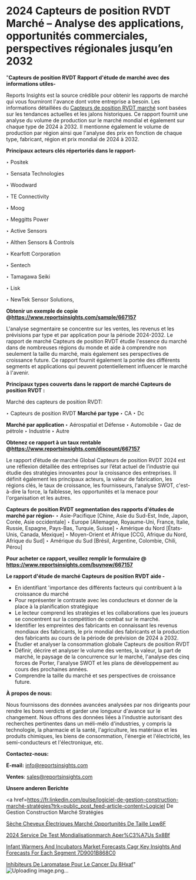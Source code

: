 # 2024 Capteurs de position RVDT Marché – Analyse des applications, opportunités commerciales, perspectives régionales jusqu’en 2032

"<strong>Capteurs de position RVDT Rapport d'étude de marché avec des informations utiles-</strong>

Reports Insights est la source crédible pour obtenir les rapports de marché qui vous fourniront l'avance dont votre entreprise a besoin. Les informations détaillées du <a href=https://www.reportsinsights.com/sample/667157>Capteurs de position RVDT marché</a> sont basées sur les tendances actuelles et les jalons historiques. Ce rapport fournit une analyse du volume de production sur le marché mondial et également sur chaque type de 2024 à 2032. Il mentionne également le volume de production par région ainsi que l'analyse des prix en fonction de chaque type, fabricant, région et prix mondial de 2024 à 2032.

<b>Principaux acteurs clés répertoriés dans le rapport-</b>

‣ Positek

‣ Sensata Technologies

‣ Woodward

‣ TE Connectivity

‣ Moog

‣ Meggitts Power

‣ Active Sensors

‣ Althen Sensors & Controls

‣ Kearfott Corporation

‣ Sentech

‣ Tamagawa Seiki

‣ Lisk

‣ NewTek Sensor Solutions,

<strong><b>Obtenir un exemple de copie @</b></strong><a href=https://www.reportsinsights.com/sample/667157><strong><b>https://www.reportsinsights.com/sample/667157</b></strong></a>

L'analyse segmentaire se concentre sur les ventes, les revenus et les prévisions par type et par application pour la période 2024-2032. Le rapport de marché Capteurs de position RVDT étudie l'essence du marché dans de nombreuses régions du monde et aide à comprendre non seulement la taille du marché, mais également ses perspectives de croissance future. Ce rapport fournit également la portée des différents segments et applications qui peuvent potentiellement influencer le marché à l'avenir.

<strong>Principaux types couverts dans le rapport de marché Capteurs de position RVDT :</strong>

Marché des capteurs de position RVDT:

‣  Capteurs de position RVDT <strong> Marché <strong> par type </strong> </strong>
‣ CA
‣ Dc

<strong>Marché par application </strong>
‣ Aérospatial et Défense
‣ Automobile
‣ Gaz de pétrole
‣ Industrie
‣ Autre

<strong><b>Obtenez ce rapport à un taux rentable @</b></strong><a href=https://www.reportsinsights.com/discount/667157><strong><b>https://www.reportsinsights.com/discount/667157</b></strong></a>

Le rapport d’étude de marché Global Capteurs de position RVDT 2024 est une réflexion détaillée des entreprises sur l’état actuel de l’industrie qui étudie des stratégies innovantes pour la croissance des entreprises. Il définit également les principaux acteurs, la valeur de fabrication, les régions clés, le taux de croissance, les fournisseurs, l'analyse SWOT, c'est-à-dire la force, la faiblesse, les opportunités et la menace pour l'organisation et les autres.

<strong>Capteurs de position RVDT segmentation des rapports d'études de marché par région-</strong>
‣ Asie-Pacifique [Chine, Asie du Sud-Est, Inde, Japon, Corée, Asie occidentale]
‣ Europe [Allemagne, Royaume-Uni, France, Italie, Russie, Espagne, Pays-Bas, Turquie, Suisse]
‣ Amérique du Nord [États-Unis, Canada, Mexique]
‣ Moyen-Orient et Afrique [CCG, Afrique du Nord, Afrique du Sud]
‣ Amérique du Sud [Brésil, Argentine, Colombie, Chili, Pérou]

<strong>Pour acheter ce rapport, veuillez remplir le formulaire @   <a href=https://www.reportsinsights.com/buynow/667157>https://www.reportsinsights.com/buynow/667157</a></strong>

<strong>Le rapport d'étude de marché Capteurs de position RVDT aide -</strong>
<ul>
  <li>En identifiant 'importance des différents facteurs qui contribuent à la croissance du marché</li>
  <li>Pour représenter le contraste avec les conducteurs et donner de la place à la planification stratégique</li>
  <li>Le lecteur comprend les stratégies et les collaborations que les joueurs se concentrent sur la compétition de combat sur le marché.</li>
  <li>Identifier les empreintes des fabricants en connaissant les revenus mondiaux des fabricants, le prix mondial des fabricants et la production des fabricants au cours de la période de prévision de 2024 à 2032.</li>
  <li>Étudier et analyser la consommation globale Capteurs de position RVDT</li>
  <li>Définir, décrire et analyser le volume des ventes, la valeur, la part de marché, le paysage de la concurrence sur le marché, l'analyse des cinq forces de Porter, l'analyse SWOT et les plans de développement au cours des prochaines années.</li>
  <li>Comprendre la taille du marché et ses perspectives de croissance future.</li>
</ul>
<strong>À propos de nous:</strong>

Nous fournissons des données avancées analysées par nos dirigeants pour rendre les bons verdicts et garder une longueur d'avance sur le changement. Nous offrons des données liées à l'industrie autorisant des recherches pertinentes dans un méli-mélo d'industries, y compris la technologie, la pharmacie et la santé, l'agriculture, les matériaux et les produits chimiques, les biens de consommation, l'énergie et l'électricité, les semi-conducteurs et l'électronique, etc.

<strong>Contactez-nous:</strong>

<strong>E-mail:</strong> <a href=mailto:info@reportsinsights.com>info@reportsinsights.com</a>

<strong>Ventes</strong>: <a href=mailto:sales@reportsinsights.com>sales@reportsinsights.com</a>

<strong>Unsere anderen Berichte</strong>

<a href=https://fr.linkedin.com/pulse/logiciel-de-gestion-construction-marché-stratégies?trk=public_post_feed-article-content>Logiciel De Gestion Construction Marché Stratégies</a>

<a href=https://fr.linkedin.com/pulse/sèche-cheveux-électriques-marché-opportunités-de-taille-lpw8f/>Sèche Cheveux Électriques Marché Opportunités De Taille Lpw8F</a>

<a href=https://www.linkedin.com/pulse/2024-service-de-test-mondialisationmarch%C3%A9-aper%C3%A7us-sx8bf/>2024 Service De Test Mondialisationmarch Aper%C3%A7Us Sx8Bf</a>

<a href=https://medium.com/@sakshideshmukh994/infant-warmers-and-incubators-market-forecasts-cagr-key-insights-and-forecasts-for-each-segment-7d9001b868c0>Infant Warmers And Incubators Market Forecasts Cagr Key Insights And Forecasts For Each Segment 7D9001B868C0</a>

<a href=https://www.linkedin.com/pulse/inhibiteurs-de-laromatase-pour-le-cancer-du-8hxaf/>Inhibiteurs De Laromatase Pour Le Cancer Du 8Hxaf</a>"
![Uploading image.png…]()
